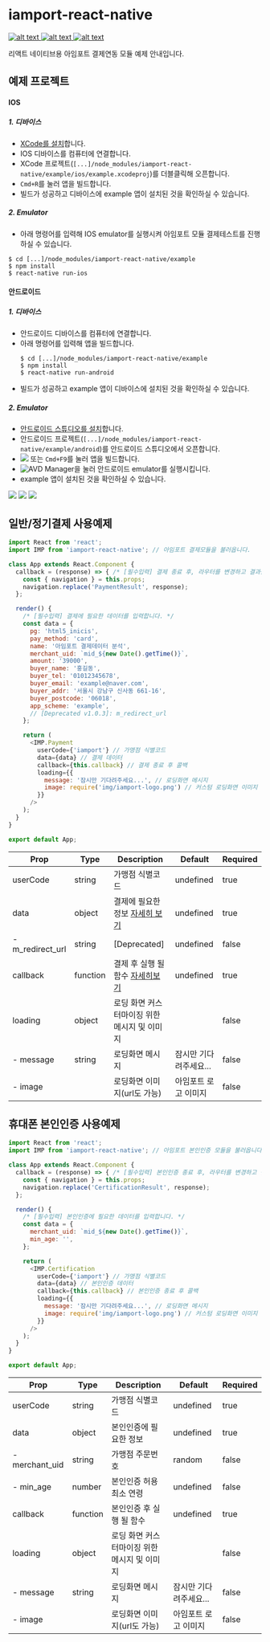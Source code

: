 # iamport-react-native
[ ![alt text](https://img.shields.io/badge/react-v16.4.2-orange.svg?longCache=true&style=flat-square) ](https://github.com/facebook/react/)
[ ![alt text](https://img.shields.io/badge/react--native-v0.41.2-yellow.svg?longCache=true&style=flat-square) ](https://github.com/facebook/react-native)
[ ![alt text](https://img.shields.io/badge/query--string-v6.1.0-green.svg?longCache=true&style=flat-square) ](https://github.com/sindresorhus/query-string)

리액트 네이티브용 아임포트 결제연동 모듈 예제 안내입니다.

## 예제 프로젝트
#### IOS
##### 1. 디바이스
  - [XCode를 설치](https://developer.apple.com/xcode)합니다.
  - IOS 디바이스를 컴퓨터에 연결합니다.
  - XCode 프로젝트(`[...]/node_modules/iamport-react-native/example/ios/example.xcodeproj`)를 더블클릭해 오픈합니다.
  - `Cmd+R`를 눌러 앱을 빌드합니다.
  - 빌드가 성공하고 디바이스에 example 앱이 설치된 것을 확인하실 수 있습니다.

##### 2. Emulator
  - 아래 명령어를 입력해 IOS emulator를 실행시켜 아임포트 모듈 결제테스트를 진행하실 수 있습니다.
  ```
  $ cd [...]/node_modules/iamport-react-native/example
  $ npm install
  $ react-native run-ios
  ```

#### 안드로이드
##### 1. 디바이스
  - 안드로이드 디바이스를 컴퓨터에 연결합니다.
  - 아래 명령어를 입력해 앱을 빌드합니다.
    ```
    $ cd [...]/node_modules/iamport-react-native/example
    $ npm install
    $ react-native run-android
    ```
  - 빌드가 성공하고 example 앱이 디바이스에 설치된 것을 확인하실 수 있습니다.

##### 2. Emulator
  - [안드로이드 스튜디오를 설치](https://developer.android.com/studio)합니다.
  - 안드로이드 프로젝트(`[...]/node_modules/iamport-react-native/example/android`)를 안드로이드 스튜디오에서 오픈합니다.
  - ![](src/img/android-studio-build.png) 또는 `Cmd+F9`를 눌러 앱을 빌드합니다.
  - ![AVD Manager](src/img/android-studio-avd-manager.png)을 눌러 안드로이드 emulator를 실행시킵니다.
  - example 앱이 설치된 것을 확인하실 수 있습니다.

![](src/img/ios-emulator-home.png)
![](src/img/ios-emulator-payment.png)
![](src/img/ios-emulator-certification.png)



## 일반/정기결제 사용예제
```javascript
import React from 'react';
import IMP from 'iamport-react-native'; // 아임포트 결제모듈을 불러옵니다.

class App extends React.Component {
  callback = (response) => { /* [필수입력] 결제 종료 후, 라우터를 변경하고 결과를 전달합니다. */
    const { navigation } = this.props;
    navigation.replace('PaymentResult', response);
  };

  render() {
    /* [필수입력] 결제에 필요한 데이터를 입력합니다. */
    const data = {
      pg: 'html5_inicis',
      pay_method: 'card',
      name: '아임포트 결제데이터 분석',
      merchant_uid: `mid_${new Date().getTime()}`,
      amount: '39000',
      buyer_name: '홍길동',
      buyer_tel: '01012345678',
      buyer_email: 'example@naver.com',
      buyer_addr: '서울시 강남구 신사동 661-16',
      buyer_postcode: '06018',
      app_scheme: 'example',
      // [Deprecated v1.0.3]: m_redirect_url
    };

    return (
      <IMP.Payment
        userCode={'iamport'} // 가맹점 식별코드
        data={data} // 결제 데이터
        callback={this.callback} // 결제 종료 후 콜백
        loading={{
          message: '잠시만 기다려주세요...', // 로딩화면 메시지 
          image: require('img/iamport-logo.png') // 커스텀 로딩화면 이미지
        }}
      />
    );
  }
}

export default App;
```

| Prop             | Type          |  Description                                                | Default             | Required   |
| ---------------- | ------------- | ----------------------------------------------------------- | ------------------- | ---------- |
| userCode         | string        | 가맹점 식별코드                                                 | undefined           | true       |
| data             | object        | 결제에 필요한 정보 [자세히 보기](https://docs.iamport.kr/tech/imp) | undefined           | true       |
| - m_redirect_url | string        | [Deprecated]                                                | undefined           | false       |
| callback         | function      | 결제 후 실행 될 함수 [자세히보기](#callback)                       | undefined           | true       |
| loading          | object        | 로딩 화면 커스터마이징 위한 메시지 및 이미지                          |                     | false      |
| - message        | string        | 로딩화면 메시지                                                 | 잠시만 기다려주세요...    | false      |
| - image          |               | 로딩화면 이미지(url도 가능)                                       | 아임포트 로고 이미지     | false      |




## 휴대폰 본인인증 사용예제
```javascript
import React from 'react';
import IMP from 'iamport-react-native'; // 아임포트 본인인증 모듈을 불러옵니다.

class App extends React.Component {
  callback = (response) => { /* [필수입력] 본인인증 종료 후, 라우터를 변경하고 결과를 전달합니다. */
    const { navigation } = this.props;
    navigation.replace('CertificationResult', response);
  };

  render() {
    /* [필수입력] 본인인증에 필요한 데이터를 입력합니다. */
    const data = {
      merchant_uid: `mid_${new Date().getTime()}`,
      min_age: '',
    };

    return (
      <IMP.Certification
        userCode={'iamport'} // 가맹점 식별코드
        data={data} // 본인인증 데이터
        callback={this.callback} // 본인인증 종료 후 콜백
        loading={{
          message: '잠시만 기다려주세요...', // 로딩화면 메시지 
          image: require('img/iamport-logo.png') // 커스텀 로딩화면 이미지
        }}
      />
    );
  }
}

export default App;
```

| Prop          | Type          |  Description                       | Default             | Required   |
| ------------- | ------------- | ---------------------------------- | ------------------- | ---------- |
| userCode      | string        | 가맹점 식별코드                        | undefined           | true       |
| data          | object        | 본인인증에 필요한 정보                   | undefined           | true       |
| - merchant_uid| string        | 가맹점 주문번호                        | random              | false      |
| - min_age     | number        | 본인인증 허용 최소 연령                  | undefined           | false      |
| callback      | function      | 본인인증 후 실행 될 함수                 | undefined           | true       |
| loading       | object        | 로딩 화면 커스터마이징 위한 메시지 및 이미지  |                     | false      |
| - message     | string        | 로딩화면 메시지                        | 잠시만 기다려주세요...   | false      |
| - image       |               | 로딩화면 이미지(url도 가능)              | 아임포트 로고 이미지     | false      |
